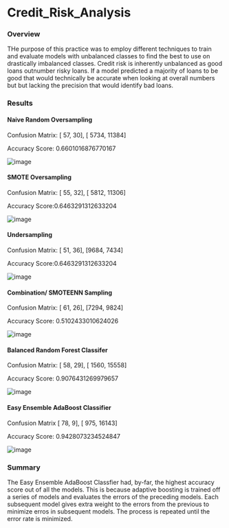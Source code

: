 # Credit_Risk_Analysis

### Overview
THe purpose of this practice was to employ different techniques to train and evaluate models with unbalanced classes to find the best to use on drastically imbalanced classes. Credit risk is inherently unbalanced as good loans outnumber risky loans. If a model predicted a majority of loans to be good that would technically be accurate when looking at overall numbers but but lacking the precision that would identify bad loans.
### Results
#### Naive Random Oversampling
Confusion Matrix:
[   57,    30],
[ 5734, 11384]

Accuracy Score: 0.6601016876770167

![image](https://user-images.githubusercontent.com/100727593/177055689-d5b4073b-abd6-4f79-88b3-eb4496d1c72e.png)

#### SMOTE Oversampling
Confusion Matrix:
[   55,    32],
[ 5812, 11306]

Accuracy Score:0.6463291312633204

![image](https://user-images.githubusercontent.com/100727593/177055676-e83928f1-dd22-4eae-a336-57de1578f0a1.png)

#### Undersampling
Confusion Matrix: 
[  51,   36],
[9684, 7434]

Accuracy Score:0.6463291312633204

![image](https://user-images.githubusercontent.com/100727593/177055666-a2cad94a-836c-42b7-a5c4-041c48493b71.png)

#### Combination/ SMOTEENN Sampling
Confusion Matrix:
[  61,   26],
[7294, 9824]
       
Accuracy Score: 0.5102433010624026

![image](https://user-images.githubusercontent.com/100727593/177055651-c10378ea-7be8-4e28-bd60-3287b70f0124.png)

#### Balanced Random Forest Classifer
Confusion Matrix:
[   58,    29],
[ 1560, 15558]

Accuracy Score: 0.9076431269979657

![image](https://user-images.githubusercontent.com/100727593/177055631-f1ef27b4-8f93-4bf9-a745-9d8571e8a6e1.png)

#### Easy Ensemble AdaBoost Classifier
Confusion Matrix
[   78,     9],
[  975, 16143]

Accuracy Score: 0.9428073234524847

![image](https://user-images.githubusercontent.com/100727593/177055621-cb8dedc5-4657-4223-9fe0-7f9344af0235.png)

### Summary

The Easy Ensemble AdaBoost Classfier had, by-far, the highest accuracy score out of all the models. This is because adaptive boosting is trained off a series of models and evaluates the errors of the preceding models. Each subsequent model gives extra weight to the errors from the previous to minimize erros in subsequent models. The process is repeated until the error rate is minimized. 
